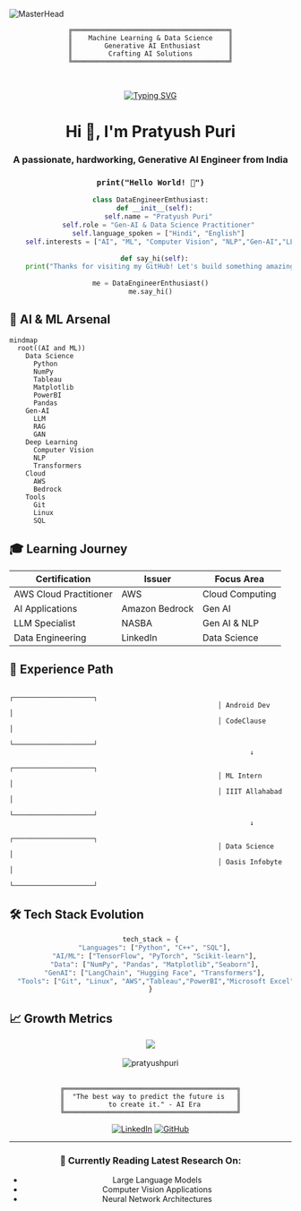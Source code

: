 ![MasterHead](https://repository-images.githubusercontent.com/588181932/e36ec678-7984-4cdd-8e4c-a3932772ff8e)

<div align="center">
  
```ascii
╔═══════════════════════════════════════╗
║    Machine Learning & Data Science    ║
║        Generative AI Enthusiast       ║
║         Crafting AI Solutions         ║
╚═══════════════════════════════════════╝
```
<br>

  [![Typing SVG](https://readme-typing-svg.herokuapp.com?font=Fira+Code&size=32&pause=1500&color=00C2FF&center=true&vCenter=true&width=500&lines=Generative+AI+Developer;AI+%26+ML+Explorer;Data+Science+Enthusiast;Always+Learning)](https://git.io/typing-svg) 



</div>

<h1 align="center">Hi 👋, I'm Pratyush Puri</h1>
<h3 align="center">A passionate, hardworking, Generative AI Engineer from India</h3>

<div align="center">
  
### `print("Hello World! 👋")`
```python
class DataEngineerEmthusiast:
  def __init__(self):
    self.name = "Pratyush Puri"
    self.role = "Gen-AI & Data Science Practitioner"
    self.language_spoken = ["Hindi", "English"]
    self.interests = ["AI", "ML", "Computer Vision", "NLP","Gen-AI","LLM"]
                                                                      
  def say_hi(self):
    print("Thanks for visiting my GitHub! Let's build something amazing together!")
                      
me = DataEngineerEnthusiast()
me.say_hi()
```
</div>

## 🤖 AI & ML Arsenal

```mermaid
mindmap
  root((AI and ML))
    Data Science
      Python
      NumPy
      Tableau
      Matplotlib
      PowerBI
      Pandas
    Gen-AI
      LLM
      RAG
      GAN
    Deep Learning
      Computer Vision
      NLP
      Transformers
    Cloud
      AWS
      Bedrock
    Tools
      Git
      Linux
      SQL
```

<!--<img align="right" alt="Coding" width="400" src="https://camo.githubusercontent.com/5ddf73ad3a205111cf8c686f687fc216c2946a75005718c8da5b837ad9de78c9/68747470733a2f2f7468756d62732e6766796361742e636f6d2f4576696c4e657874446576696c666973682d736d616c6c2e676966">-->

## 🎓 Learning Journey

<div align="center">

| Certification | Issuer | Focus Area |
|--------------|---------|------------|
| AWS Cloud Practitioner | AWS | Cloud Computing |
| AI Applications | Amazon Bedrock | Gen AI |
| LLM Specialist | NASBA | Gen AI & NLP |
| Data Engineering | LinkedIn | Data Science |

</div>


<!--- 🌱 I’m currently learning **LLM, Generative AI, Computer Vision**

- 👨‍💻 All of my projects are available at [https://www.linkedin.com/in/pratyush-puri/](https://www.linkedin.com/in/pratyush-puri/)

- 💬 Ask me about **Unreal Engine 5, Android, Machine Learning, Power BI, SQL**

- 📫 How to reach me **pratyushpuri17@gmail.com**-->


## 💼 Experience Path
```
                                                    ┌────────────────────┐
                                                    │ Android Dev        │
                                                    │ CodeClause         │
                                                    └────────────────────┘
                                                            ↓
                                                    ┌────────────────────┐
                                                    │ ML Intern          │
                                                    │ IIIT Allahabad     │
                                                    └────────────────────┘
                                                            ↓
                                                    ┌────────────────────┐
                                                    │ Data Science       │
                                                    │ Oasis Infobyte     │
                                                    └────────────────────┘

```
## 🛠 Tech Stack Evolution

<div align="center">

```python
tech_stack = {
  "Languages": ["Python", "C++", "SQL"],
  "AI/ML": ["TensorFlow", "PyTorch", "Scikit-learn"],
  "Data": ["NumPy", "Pandas", "Matplotlib","Seaborn"],
  "GenAI": ["LangChain", "Hugging Face", "Transformers"],
  "Tools": ["Git", "Linux", "AWS","Tableau","PowerBI","Microsoft Excel","Microsoft Access"]
}
```

</div>

## 📈 Growth Metrics

<div align="center">
  <img src="https://github-readme-stats.vercel.app/api?username=pratyushpuri&show_icons=true&theme=radical" />
</div> <br>
<div align="center">
  <center></center><img align="center" src="https://github-readme-stats.vercel.app/api/top-langs?username=pratyushpuri&show_icons=true&locale=en&layout=compact&theme=radical" alt="pratyushpuri" /></center>
</div>
<br>

<div align="center">

```ascii
╔═══════════════════════════════════════════╗
║  "The best way to predict the future is   ║
║           to create it." - AI Era         ║
╚═══════════════════════════════════════════╝
```

[![LinkedIn](https://img.shields.io/badge/LinkedIn-Connect-blue?style=for-the-badge&logo=linkedin)](https://www.linkedin.com/in/pratyushpuri/)
[![GitHub](https://img.shields.io/badge/GitHub-Follow-black?style=for-the-badge&logo=github)](https://github.com/PratyushPuri/PratyushPuri)

</div>

---
<div align="center">
  
### 🎯 Currently Reading Latest Research On:
- Large Language Models
- Computer Vision Applications
- Neural Network Architectures

</div>



